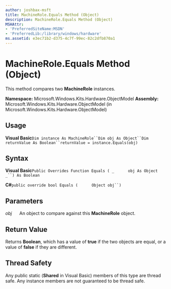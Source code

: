 ```yaml
---
author: joshbax-msft
title: MachineRole.Equals Method (Object)
description: MachineRole.Equals Method (Object)
MSHAttr:
- 'PreferredSiteName:MSDN'
- 'PreferredLib:/library/windows/hardware'
ms.assetid: e3ec71b2-d375-4c7f-99ec-82c2dfb870a1
---
```


# MachineRole.Equals Method (Object)


This method compares two **MachineRole** instances.

**Namespace:** Microsoft.Windows.Kits.Hardware.ObjectModel **Assembly:** Microsoft.Windows.Kits.Hardware.ObjectModel (in Microsoft.Windows.Kits.Hardware.ObjectModel)

## Usage


**Visual Basic**`Dim instance As MachineRole``Dim obj As Object``Dim returnValue As Boolean``returnValue = instance.Equals(obj)`

## Syntax


**Visual Basic**`Public Overrides Function Equals ( _`           `obj As Object _``) As Boolean`

**C#**`public override bool Equals (`           `Object obj``)`

## Parameters


*obj*      An object to compare against this **MachineRole** object.

## Return Value


Returns **Boolean**, which has a value of **true** if the two objects are equal, or a value of **false** if they are different.

## Thread Safety


Any public static (**Shared** in Visual Basic) members of this type are thread safe. Any instance members are not guaranteed to be thread safe.

 

 






